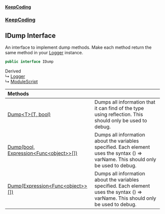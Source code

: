 #### [KeepCoding](index.md 'index')
### [KeepCoding](KeepCoding.md 'KeepCoding')
## IDump Interface
An interface to implement dump methods. Make each method return the same method in your [Logger](Logger.md 'KeepCoding.Logger') instance.   
```csharp
public interface IDump
```

Derived  
&#8627; [Logger](Logger.md 'KeepCoding.Logger')  
&#8627; [ModuleScript](ModuleScript.md 'KeepCoding.ModuleScript')  

| Methods | |
| :--- | :--- |
| [Dump&lt;T&gt;(T, bool)](IDump.Dump.XVZkFQ1vamTg6HNQMK8XrA.md 'KeepCoding.IDump.Dump&lt;T&gt;(T, bool)') | Dumps all information that it can find of the type using reflection. This should only be used to debug.<br/> |
| [Dump(bool, Expression&lt;Func&lt;object&gt;&gt;[])](IDump.Dump.oEw32XwclI51RGS.ki+2AA.md 'KeepCoding.IDump.Dump(bool, System.Linq.Expressions.Expression&lt;System.Func&lt;object&gt;&gt;[])') | Dumps all information about the variables specified. Each element uses the syntax () => varName. This should only be used to debug.<br/> |
| [Dump(Expression&lt;Func&lt;object&gt;&gt;[])](IDump.Dump.QhCNgIQQrFEyJ0efpnPpQg.md 'KeepCoding.IDump.Dump(System.Linq.Expressions.Expression&lt;System.Func&lt;object&gt;&gt;[])') | Dumps all information about the variables specified. Each element uses the syntax () => varName. This should only be used to debug.<br/> |
